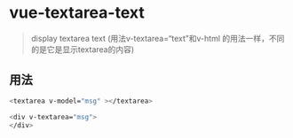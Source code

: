# vue-textarea-text

> display textarea text (用法v-textarea=“text”和v-html 的用法一样，不同的是它是显示textarea的内容)

## 用法

``` bash
<textarea v-model="msg" ></textarea>

<div v-textarea="msg">
</div>
```
